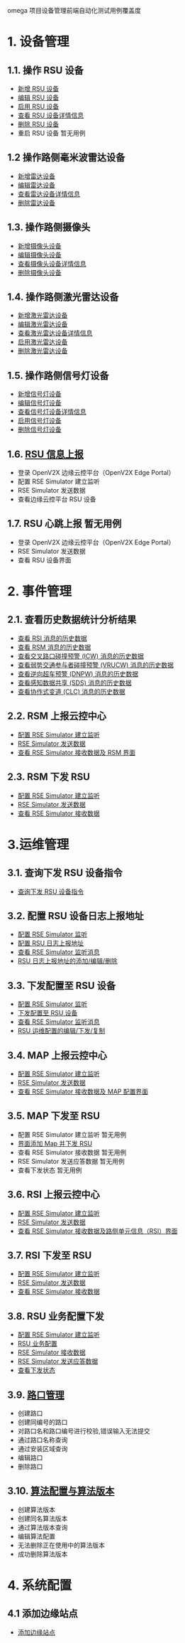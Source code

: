 omega 项目设备管理前端自动化测试用例覆盖度

# 1. 设备管理

## 1.1. 操作 RSU 设备

- [新增 RSU 设备](./pages/device/Rsu.spec.ts)
- [编辑 RSU 设备](./pages/device/Rsu.spec.ts)
- [启用 RSU 设备](./pages/device/Rsu.spec.ts)
- [查看 RSU 设备详情信息](./pages/device/Rsu.spec.ts)
- [删除 RSU 设备](./pages/device/Rsu.spec.ts)
- 重启 RSU 设备 暂无用例

## 1.2 操作路侧毫米波雷达设备

- [新增雷达设备](./pages/device/Ladar.spec.ts)
- [编辑雷达设备](./pages/device/Ladar.spec.ts)
- [查看雷达设备详情信息](./pages/device/Ladar.spec.ts)
- [删除雷达设备](./pages/device/Ladar.spec.ts)

## 1.3. 操作路侧摄像头

- [新增摄像头设备](./pages/device/Camera.spec.ts)
- [编辑摄像头设备](./pages/device/Camera.spec.ts)
- [查看摄像头设备详情信息](./pages/device/Camera.spec.ts)
- [删除摄像头设备](./pages/device/Camera.spec.ts)

## 1.4. 操作路侧激光雷达设备

- [新增激光雷达设备](./pages/device/Lidar.spec.ts)
- [编辑激光雷达设备](./pages/device/Lidar.spec.ts)
- [查看激光雷达设备详情信息](./pages/device/Lidar.spec.ts)
- [启用激光雷达设备](./pages/device/Lidar.spec.ts)
- [删除激光雷达设备](./pages/device/Lidar.spec.ts)

## 1.5. 操作路侧信号灯设备

- [新增信号灯设备](./pages/device/Spat.spec.ts)
- [编辑信号灯设备](./pages/device/Spat.spec.ts)
- [查看信号灯设备详情信息](./pages/device/Spat.spec.ts)
- [启用信号灯设备](./pages/device/Spat.spec.ts)
- [删除信号灯设备](./pages/device/Spat.spec.ts)

## 1.6. [RSU 信息上报](./pages/device/Rsu.spec.ts)

- 登录 OpenV2X 边缘云控平台（OpenV2X Edge Portal）
- 配置 RSE Simulator 建立监听
- RSE Simulator 发送数据
- 查看边缘云控平台 RSU 设备

## 1.7. RSU 心跳上报 暂无用例

- 登录 OpenV2X 边缘云控平台（OpenV2X Edge Portal）
- RSE Simulator 发送数据
- 查看 RSU 设备界面

# 2. 事件管理

## 2.1. 查看历史数据统计分析结果

- [查看 RSI 消息的历史数据](./pages/event/Rsi.spec.ts)
- [查看 RSM 消息的历史数据](./pages/event/Rsm.spec.ts)
- [查看交叉路口碰撞预警 (ICW) 消息的历史数据](./pages/event/Icw.spec.ts)
- [查看弱势交通参与者碰撞预警 (VRUCW) 消息的历史数据](./pages/event/Vrucw.spec.ts)
- [查看逆向超车预警 (DNPW) 消息的历史数据](./pages/event/Dnpw.spec.ts)
- [查看感知数据共享 (SDS) 消息的历史数据](./pages/event/Sds.spec.ts)
- [查看协作式变道 (CLC) 消息的历史数据](./pages/event/Clc.spec.ts)

## 2.2. RSM 上报云控中心

- [配置 RSE Simulator 建立监听](./pages/event/Rsm.spec.ts)
- [RSE Simulator 发送数据](./pages/event/Rsm.spec.ts)
- [查看 RSE Simulator 接收数据及 RSM 界面](./pages/event/Rsm.spec.ts)

## 2.3. RSM 下发 RSU

- [配置 RSE Simulator 建立监听](./pages/road_simulator/RsmDownToRsu.spec.ts)
- [RSE Simulator 发送数据](./pages/road_simulator/RsmDownToRsu.spec.ts)
- [查看 RSE Simulator 接收数据](./pages/road_simulator/RsmDownToRsu.spec.ts)

# 3.运维管理

## 3.1. 查询下发 RSU 设备指令

- [查询下发 RSU 设备指令](./pages/maintenance/Query.spec.ts)

## 3.2. 配置 RSU 设备日志上报地址

- [配置 RSE Simulator 监听](./pages/road_simulator/RsuLogUp.spec.ts)
- [配置 RSU 日志上报地址](./pages/road_simulator/RsuLogUp.spec.ts)
- [查看 RSE Simulator 监听消息](./pages/road_simulator/RsuLogUp.spec.ts)
- [RSU 日志上报地址的添加/编辑/删除](./pages/maintenance/Log.spec.ts)

## 3.3. 下发配置至 RSU 设备

- [配置 RSE Simulator 监听](./pages/road_simulator/RsumaintDown.spec.ts)
- [下发配置至 RSU 设备](./pages/road_simulator/RsumaintDown.spec.ts)
- [查看 RSE Simulator 监听消息](./pages/road_simulator/RsumaintDown.spec.ts)
- [RSU 运维配置的编辑/下发/复制](./pages/maintenance/Maintenance.spec.ts)

## 3.4. MAP 上报云控中心

- [配置 RSE Simulator 建立监听](./pages/road_simulator/RsuMapUp.spec.ts)
- [RSE Simulator 发送数据](./pages/road_simulator/RsuMapUp.spec.ts)
- [查看 RSE Simulator 接收数据及 MAP 配置界面](./pages/road_simulator/RsuMapUp.spec.ts)

## 3.5. MAP 下发至 RSU

- 配置 RSE Simulator 建立监听 暂无用例
- [界面添加 Map 并下发 RSU](./pages/maintenance/Map.spec.ts)
- 查看 RSE Simulator 接收数据 暂无用例
- RSE Simulator 发送应答数据 暂无用例
- 查看下发状态 暂无用例

## 3.6. RSI 上报云控中心

- [配置 RSE Simulator 建立监听](./pages/event/Rsi.spec.ts)
- [RSE Simulator 发送数据](./pages/event/Rsi.spec.ts)
- [查看 RSE Simulator 接收数据及路侧单元信息（RSI）界面](./pages/event/Rsi.spec.ts)

## 3.7. RSI 下发至 RSU

- [配置 RSE Simulator 建立监听](./pages/road_simulator/RsuRsiDown.spec.ts)
- [RSE Simulator 发送数据](./pages/road_simulator/RsuRsiDown.spec.ts)
- [查看 RSE Simulator 接收数据](./pages/road_simulator/RsuRsiDown.spec.ts)

## 3.8. RSU 业务配置下发

- [配置 RSE Simulator 建立监听](./pages/maintenance/Business.spec.ts)
- [RSU 业务配置](./pages/maintenance/Business.spec.ts)
- [RSE Simulator 接收数据](./pages/maintenance/Business.spec.ts)
- [RSE Simulator 发送应答数据](./pages/maintenance/Business.spec.ts)
- [查看下发状态](./pages/maintenance/Business.spec.ts)

## 3.9. [路口管理](./pages/maintenance/crossing.spec.ts)

- 创建路口
- 创建同编号的路口
- 对路口名和路口编号进行校验,错误输入无法提交
- 通过路口名称查询
- 通过安装区域查询
- 编辑路口
- 删除路口

## 3.10. [算法配置与算法版本](./pages/maintenance/algorithm.spec.ts)

- 创建算法版本
- 创建同名算法版本
- 通过算法版本查询
- 编辑算法配置
- 无法删除正在使用中的算法版本
- 成功删除算法版本

# 4. 系统配置

## 4.1 添加边缘站点

- [添加边缘站点](./pages/system_site.spec.ts)
